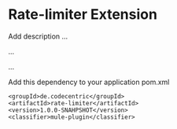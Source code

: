 # Rate-limiter Extension

Add description ...


...


...


Add this dependency to your application pom.xml

```
<groupId>de.codecentric</groupId>
<artifactId>rate-limiter</artifactId>
<version>1.0.0-SNAHPSHOT</version>
<classifier>mule-plugin</classifier>
```
